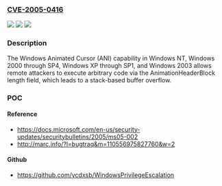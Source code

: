### [CVE-2005-0416](https://cve.mitre.org/cgi-bin/cvename.cgi?name=CVE-2005-0416)
![](https://img.shields.io/static/v1?label=Product&message=n%2Fa&color=blue)
![](https://img.shields.io/static/v1?label=Version&message=n%2Fa&color=blue)
![](https://img.shields.io/static/v1?label=Vulnerability&message=n%2Fa&color=brighgreen)

### Description

The Windows Animated Cursor (ANI) capability in Windows NT, Windows 2000 through SP4, Windows XP through SP1, and Windows 2003 allows remote attackers to execute arbitrary code via the AnimationHeaderBlock length field, which leads to a stack-based buffer overflow.

### POC

#### Reference
- https://docs.microsoft.com/en-us/security-updates/securitybulletins/2005/ms05-002
- http://marc.info/?l=bugtraq&m=110556975827760&w=2

#### Github
- https://github.com/ycdxsb/WindowsPrivilegeEscalation

